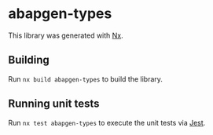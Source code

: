 # abapgen-types

This library was generated with [Nx](https://nx.dev).

## Building

Run `nx build abapgen-types` to build the library.

## Running unit tests

Run `nx test abapgen-types` to execute the unit tests via [Jest](https://jestjs.io).
